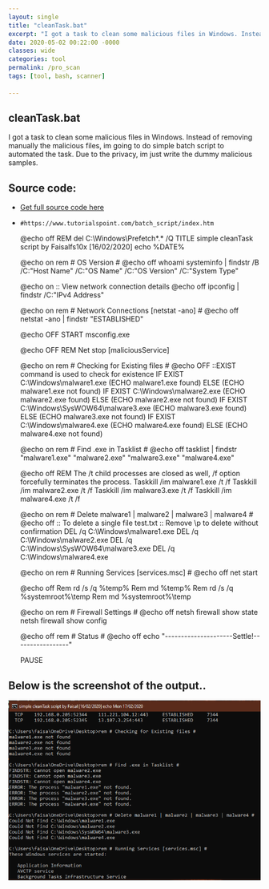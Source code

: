 ```yaml
---
layout: single
title: "cleanTask.bat"
excerpt: "I got a task to clean some malicious files in Windows. Instead of removing manually the malicious files, im going to do simple batch script to automated the task. Due to the privacy, im just write the dummy malicious samples."
date: 2020-05-02 00:22:00 -0000
classes: wide
categories: tool
permalink: /pro_scan
tags: [tool, bash, scanner]

---
```


## cleanTask.bat
I got a task to clean some malicious files in Windows. Instead of removing manually the malicious files, im going to do simple batch script to automated the task. Due to the privacy, im just write the dummy malicious samples.

## Source code:
- [Get full source code here](https://github.com/faisalfs10x/cleanTask.bat/blob/master/cleanTask.bat)

-     #https://www.tutorialspoint.com/batch_script/index.htm
    
    @echo off
    REM del C:\Windows\Prefetch\*.* /Q
    TITLE simple cleanTask script by Faisalfs10x [16/02/2020] echo %DATE%
    
    @echo on 
    rem # OS Version #
    @echo off
    whoami
    systeminfo | findstr /B /C:"Host Name" /C:"OS Name" /C:"OS Version" /C:"System Type"
    
    
    @echo on
    :: View network connection details
    @echo off
    ipconfig | findstr /C:"IPv4 Address"
    
    @echo on 
    rem # Network Connections [netstat -ano] #
    @echo off
    netstat -ano | findstr "ESTABLISHED"
    
    @echo OFF
    START msconfig.exe
    
    @echo OFF
    REM Net stop [maliciousService]
    
    @echo on 
    rem # Checking for Existing files #
    @echo OFF
    ::EXIST command is used to check for existence
    IF EXIST C:\Windows\malware1.exe (ECHO malware1.exe found) ELSE (ECHO malware1.exe not found)
    IF EXIST C:\Windows\malware2.exe (ECHO malware2.exe found) ELSE (ECHO malware2.exe not found)
    IF EXIST C:\Windows\SysWOW64\malware3.exe (ECHO malware3.exe found) ELSE (ECHO malware3.exe not found)
    IF EXIST C:\Windows\malware4.exe (ECHO malware4.exe  found) ELSE (ECHO malware4.exe not found)
    
    @echo on 
    rem # Find .exe in Tasklist #
    @echo off
    tasklist | findstr "malware1.exe" "malware2.exe" "malware3.exe" "malware4.exe"
    
    @echo off
    REM The /t child processes are closed as well, /f option forcefully terminates the process.
    Taskkill /im malware1.exe /t /f
    Taskkill /im malware2.exe /t /f
    Taskkill /im malware3.exe /t /f
    Taskkill /im malware4.exe /t /f
    
    @echo on 
    rem # Delete malware1 | malware2 | malware3 | malware4 #
    @echo off
    :: To delete a single file test.txt :: Remove \p to delete without confirmation
    DEL /q C:\Windows\malware1.exe
    DEL /q C:\Windows\malware2.exe
    DEL /q C:\Windows\SysWOW64\malware3.exe
    DEL /q C:\Windows\malware4.exe
    
    @echo on 
    rem # Running Services [services.msc] #
    @echo off
    net start
    
    @echo off
    Rem rd /s /q %temp%
    Rem md %temp%
    Rem rd /s /q %systemroot%\temp
    Rem md %systemroot%\temp
    
    @echo on 
    rem # Firewall Settings #
    @echo off
    netsh firewall show state 
    netsh firewall show config 
    
    @echo off
    rem # Status # 
    @echo off
    echo "---------------------Settle!-----------------"
    
    PAUSE


## Below is the screenshot of the output..
![alt text](https://raw.githubusercontent.com/faisalfs10x/cleanTask.bat/master/screenshot.PNG)
